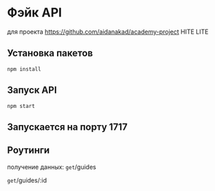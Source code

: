 # Фэйк API
для проекта https://github.com/aidanakad/academy-project HITE LITE

## Установка пакетов

`npm install`

## Запуск API

`npm start`

## Запускается на порту 1717

## Роутинги

получение данных:
`get`/guides

`get`/guides/:id
